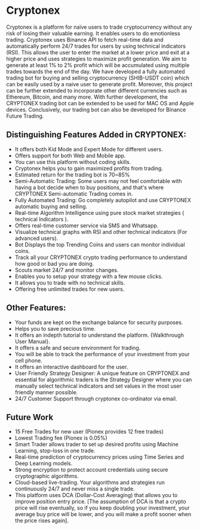 # Cryptonex
Cryptonex is a platform for naïve users to trade cryptocurrency without any risk of losing their valuable earning. It enables users to do emotionless trading. Cryptonex uses Binance API to fetch real-time data and automatically perform 24/7 trades for users by using technical indicators (RSI). This allows the user to enter the market at a lower price and exit at a higher price and uses strategies to maximize profit generation. We aim to generate at least 1% to 2% profit which will be accumulated using multiple trades towards the end of the day.  We have developed a fully automated trading bot for buying and selling cryptocurrency (SHIB-USDT coin) which can be easily used by a naive user to generate profit. Moreover, this project can be further extended to incorporate other different currencies such as Ethereum, Bitcoin, and many more. With further development, the CRYPTONEX trading bot can be extended to be used for MAC OS and Apple devices. Conclusively, our trading bot can also be developed for Binance Future Trading.

## Distinguishing Features Added in CRYPTONEX:

- It offers both Kid Mode and Expert Mode for different users.
- Offers support for both Web and Mobile app.
- You can use this platform without coding skills.
- Cryptonex helps you to gain maximized profits from trading.
- Estimated return for the trading bot is 70~85%
- Semi-Automatic Trading: Some users may not feel comfortable with having a bot decide when to buy positions, and that's where CRYPTONEX Semi-automatic Trading comes in.
- Fully Automated Trading: Go completely autopilot and use CRYPTONEX automatic buying and selling.
- Real-time Algorithm Intelligence using pure stock market strategies ( technical Indicators ).
- Offers real-time customer service via SMS and Whatsapp.
- Visualize technical graphs with RSI and other technical indicators (For advanced users).
- Bot Displays the top Trending Coins and users can monitor individual coins.
- Track all your CRYPTONEX crypto trading performance to understand how good or bad you are doing.
- Scouts market 24/7 and monitor changes.
- Enables you to setup your strategy with a few mouse clicks.
- It allows you to trade with no technical skills.
- Offering free unlimited trades for new users.

## Other Features:

- Your funds are kept on the exchange balance for security purposes.
- Helps you to save precious time.
- It offers an indepth tutorial to understand the platform. {Walkthrough User Manual}.
- It offers a safe and secure environment for trading.
- You will be able to track the performance of your investment from your cell phone.
- It offers an interactive dashboard for the user.
- User Friendly Strategy Designer: A unique feature on CRYPTONEX and essential for algorithmic traders is the Strategy Designer where you can manually select technical indicators and set values in the most user friendly manner possible.
- 24/7 Customer Support through cryptonex co-ordinator via email.

## Future Work 

- 15 Free Trades for new user (Pionex provides 12 free trades)
- Lowest Trading fee (Pionex is 0.05%)
- Smart Trader allows trader to set up desired profits using Machine Learning, stop-loss in one trade.
- Real-time prediction of cryptocurrency prices using Time Series and Deep Learning models.
- Strong encryption to protect account credentials using secure cryptographic algorithms.
- Cloud-based live-trading. Your algorithms and strategies run continuously 24/7 and never miss a single trade.
- This platform uses DCA (Dollar-Cost Averaging) that allows you to improve position entry price.
[The assumption of DCA is that a crypto price will rise eventually, so if you keep doubling your investment, your average buy price will be lower, and you will make a profit sooner when the price rises again].
